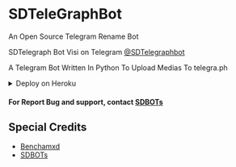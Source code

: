 # SDTeleGraphBot

An Open Source Telegram Rename Bot

SDTelegraph Bot Visi on Telegram [@SDTelegraphbot](https://telegram.dog/SDTelegraphbot) 

A Telegram Bot Written In Python To Upload Medias To telegra.ph

<details>
  <summary> Deploy on Heroku </summary>
  <br/>
[![Deploy](https://www.herokucdn.com/deploy/button.svg)](https://heroku.com/deploy?template=https://github.com/Sadew451/SDTelegraphBot)
</details>



#### For Report Bug and support, contact [SDBOTs](https://telegram.dog/SDBOTz)

## Special Credits

* [Benchamxd](https://github.com/Benchamxd) 
* [SDBOTs](https://telegram.dog/SDBOTs_Inifinity) 
